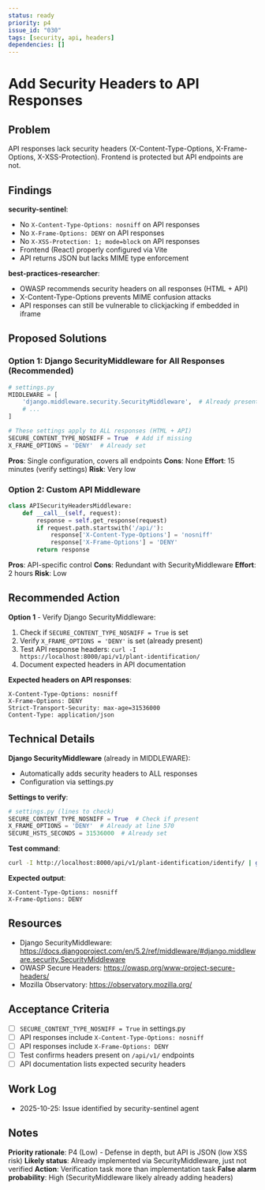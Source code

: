 ```yaml
---
status: ready
priority: p4
issue_id: "030"
tags: [security, api, headers]
dependencies: []
---
```


# Add Security Headers to API Responses

## Problem

API responses lack security headers (X-Content-Type-Options, X-Frame-Options, X-XSS-Protection). Frontend is protected but API endpoints are not.

## Findings

**security-sentinel**:
- No `X-Content-Type-Options: nosniff` on API responses
- No `X-Frame-Options: DENY` on API responses
- No `X-XSS-Protection: 1; mode=block` on API responses
- Frontend (React) properly configured via Vite
- API returns JSON but lacks MIME type enforcement

**best-practices-researcher**:
- OWASP recommends security headers on all responses (HTML + API)
- X-Content-Type-Options prevents MIME confusion attacks
- API responses can still be vulnerable to clickjacking if embedded in iframe

## Proposed Solutions

### Option 1: Django SecurityMiddleware for All Responses (Recommended)
```python
# settings.py
MIDDLEWARE = [
    'django.middleware.security.SecurityMiddleware',  # Already present
    # ...
]

# These settings apply to ALL responses (HTML + API)
SECURE_CONTENT_TYPE_NOSNIFF = True  # Add if missing
X_FRAME_OPTIONS = 'DENY'  # Already set
```

**Pros**: Single configuration, covers all endpoints
**Cons**: None
**Effort**: 15 minutes (verify settings)
**Risk**: Very low

### Option 2: Custom API Middleware
```python
class APISecurityHeadersMiddleware:
    def __call__(self, request):
        response = self.get_response(request)
        if request.path.startswith('/api/'):
            response['X-Content-Type-Options'] = 'nosniff'
            response['X-Frame-Options'] = 'DENY'
        return response
```

**Pros**: API-specific control
**Cons**: Redundant with SecurityMiddleware
**Effort**: 2 hours
**Risk**: Low

## Recommended Action

**Option 1** - Verify Django SecurityMiddleware:
1. Check if `SECURE_CONTENT_TYPE_NOSNIFF = True` is set
2. Verify `X_FRAME_OPTIONS = 'DENY'` is set (already present)
3. Test API response headers: `curl -I https://localhost:8000/api/v1/plant-identification/`
4. Document expected headers in API documentation

**Expected headers on API responses**:
```
X-Content-Type-Options: nosniff
X-Frame-Options: DENY
Strict-Transport-Security: max-age=31536000
Content-Type: application/json
```

## Technical Details

**Django SecurityMiddleware** (already in MIDDLEWARE):
- Automatically adds security headers to ALL responses
- Configuration via settings.py

**Settings to verify**:
```python
# settings.py (lines to check)
SECURE_CONTENT_TYPE_NOSNIFF = True  # Check if present
X_FRAME_OPTIONS = 'DENY'  # Already at line 570
SECURE_HSTS_SECONDS = 31536000  # Already set
```

**Test command**:
```bash
curl -I http://localhost:8000/api/v1/plant-identification/identify/ | grep -E "X-Content-Type|X-Frame"
```

**Expected output**:
```
X-Content-Type-Options: nosniff
X-Frame-Options: DENY
```

## Resources

- Django SecurityMiddleware: https://docs.djangoproject.com/en/5.2/ref/middleware/#django.middleware.security.SecurityMiddleware
- OWASP Secure Headers: https://owasp.org/www-project-secure-headers/
- Mozilla Observatory: https://observatory.mozilla.org/

## Acceptance Criteria

- [ ] `SECURE_CONTENT_TYPE_NOSNIFF = True` in settings.py
- [ ] API responses include `X-Content-Type-Options: nosniff`
- [ ] API responses include `X-Frame-Options: DENY`
- [ ] Test confirms headers present on `/api/v1/` endpoints
- [ ] API documentation lists expected security headers

## Work Log

- 2025-10-25: Issue identified by security-sentinel agent

## Notes

**Priority rationale**: P4 (Low) - Defense in depth, but API is JSON (low XSS risk)
**Likely status**: Already implemented via SecurityMiddleware, just not verified
**Action**: Verification task more than implementation task
**False alarm probability**: High (SecurityMiddleware likely already adding headers)
